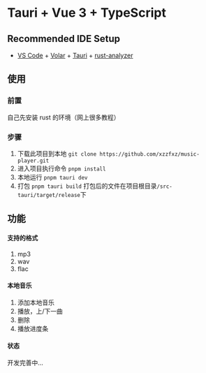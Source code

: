 # Tauri + Vue 3 + TypeScript

## Recommended IDE Setup

- [VS Code](https://code.visualstudio.com/) + [Volar](https://marketplace.visualstudio.com/items?itemName=Vue.volar) + [Tauri](https://marketplace.visualstudio.com/items?itemName=tauri-apps.tauri-vscode) + [rust-analyzer](https://marketplace.visualstudio.com/items?itemName=rust-lang.rust-analyzer)

## 使用

### 前置

自己先安装 rust 的环境（网上很多教程）

### 步骤

1. 下载此项目到本地 `git clone https://github.com/xzzfxz/music-player.git`
2. 进入项目执行命令 `pnpm install`
3. 本地运行 `pnpm tauri dev`
4. 打包 `pnpm tauri build`
   打包后的文件在项目根目录`/src-tauri/target/release`下

## 功能

#### 支持的格式

1. mp3
2. wav
3. flac

#### 本地音乐

1. 添加本地音乐
2. 播放，上/下一曲
3. 删除
4. 播放进度条

#### 状态

开发完善中...
